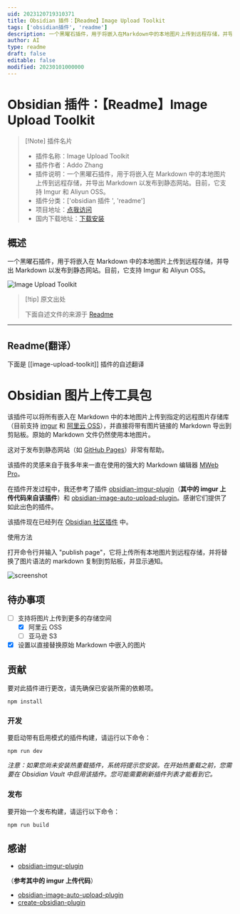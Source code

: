 ```yaml
---
uid: 2023120719310371
title: Obsidian 插件：【Readme】Image Upload Toolkit
tags: ['obsidian插件', 'readme']
description: 一个黑曜石插件，用于将嵌入在Markdown中的本地图片上传到远程存储，并导出Markdown以发布到静态网站。目前，它支持Imgur和Aliyun OSS。
author: AI
type: readme
draft: false
editable: false
modified: 20230101000000
---
```


# Obsidian 插件：【Readme】Image Upload Toolkit

> [!Note] 插件名片
> - 插件名称：Image Upload Toolkit
> - 插件作者：Addo Zhang
> - 插件说明：一个黑曜石插件，用于将嵌入在 Markdown 中的本地图片上传到远程存储，并导出 Markdown 以发布到静态网站。目前，它支持 Imgur 和 Aliyun OSS。
> - 插件分类：['obsidian 插件 ', 'readme']
> - 项目地址：[点我访问](https://github.com/addozhang/obsidian-image-upload-toolkit)
> - 国内下载地址：[下载安装](https://pkmer.cn/products/plugin/pluginMarket/?image-upload-toolkit)

## 概述

一个黑曜石插件，用于将嵌入在 Markdown 中的本地图片上传到远程存储，并导出 Markdown 以发布到静态网站。目前，它支持 Imgur 和 Aliyun OSS。

![Image Upload Toolkit](https://cdn.pkmer.cn/covers/image-upload-toolkit_new.gif!pkmer)

> [!tip] 原文出处
>
>下面自述文件的来源于 [Readme](https://ghproxy.net/https://raw.githubusercontent.com/addozhang/obsidian-image-upload-toolkit/main/README.md)
>

---

## Readme(翻译）

下面是 [[image-upload-toolkit]] 插件的自述翻译

# Obsidian 图片上传工具包

该插件可以将所有嵌入在 Markdown 中的本地图片上传到指定的远程图片存储库（目前支持 [imgur](https://imgur.com) 和 [阿里云 OSS](https://www.alibabacloud.com/product/object-storage-service)），并直接将带有图片链接的 Markdown 导出到剪贴板。原始的 Markdown 文件仍然使用本地图片。

这对于发布到静态网站（如 [GitHub Pages](https://pages.github.com)）非常有帮助。

该插件的灵感来自于我多年来一直在使用的强大的 Markdown 编辑器 [MWeb Pro](https://www.mweb.im)。

在插件开发过程中，我还参考了插件 [obsidian-imgur-plugin](https://github.com/gavvvr/obsidian-imgur-plugin)（**其中的 imgur 上传代码来自该插件**）和 [obsidian-image-auto-upload-plugin](https://github.com/renmu123/obsidian-image-auto-upload-plugin)。感谢它们提供了如此出色的插件。

该插件现在已经列在 [Obsidian 社区插件](https://obsidian.md/plugins?id=image-upload-toolkit) 中。

使用方法

打开命令行并输入 "publish page"，它将上传所有本地图片到远程存储，并将替换了图片语法的 markdown 复制到剪贴板，并显示通知。

![screenshot](https://cdn.pkmer.cn/covers/image-upload-toolkit_1_0.gif!pkmer)

## 待办事项

- [ ] 支持将图片上传到更多的存储空间
  - [x] 阿里云 OSS
  - [ ] 亚马逊 S3
- [x] 设置以直接替换原始 Markdown 中嵌入的图片

## 贡献

要对此插件进行更改，请先确保已安装所需的依赖项。

```
npm install
```

### 开发

要启动带有启用模式的插件构建，请运行以下命令：

```
npm run dev
```

_注意：如果您尚未安装热重载插件，系统将提示您安装。在开始热重载之前，您需要在 Obsidian Vault 中启用该插件。您可能需要刷新插件列表才能看到它。_

### 发布

要开始一个发布构建，请运行以下命令：

```
npm run build
```

## 感谢

* [obsidian-imgur-plugin](https://github.com/gavvvr/obsidian-imgur-plugin)

（**参考其中的 imgur 上传代码**）

* [obsidian-image-auto-upload-plugin](https://github.com/renmu123/obsidian-image-auto-upload-plugin)
* [create-obsidian-plugin](https://www.npmjs.com/package/create-obsidian-plugin)
